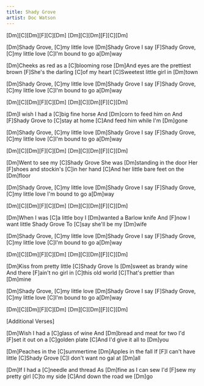 ```yaml
---
title: Shady Grove
artist: Doc Watson
---
```


[Dm][C][Dm][F][C][Dm]
[Dm][C][Dm][F][C][Dm]

[Dm]Shady Grove, [C]my little love
[Dm]Shady Grove I say
[F]Shady Grove, [C]my little love
[C]I'm bound to go a[Dm]way

[Dm]Cheeks as red as a [C]blooming rose
[Dm]And eyes are the prettiest brown
[F]She's the darling [C]of my heart
[C]Sweetest little girl in  [Dm]town

[Dm]Shady Grove, [C]my little love
[Dm]Shady Grove I say
[F]Shady Grove, [C]my little love
[C]I'm bound to go a[Dm]way

[Dm][C][Dm][F][C][Dm]
[Dm][C][Dm][F][C][Dm]

[Dm]I wish I had a [C]big fine horse
And [Dm]corn to feed him on
And [F]Shady Grove to [C]stay at home
[C]And feed him while I'm [Dm]gone

[Dm]Shady Grove, [C]my little love
[Dm]Shady Grove I say
[F]Shady Grove, [C]my little love
[C]I'm bound to go a[Dm]way

[Dm][C][Dm][F][C][Dm]
[Dm][C][Dm][F][C][Dm]

[Dm]Went to see my [C]Shady Grove
She was [Dm]standing in the door
Her [F]shoes and stockin's [C]in her hand
[C]And her little bare feet on the [Dm]floor

[Dm]Shady Grove, [C]my little love
[Dm]Shady Grove I say
[F]Shady Grove, [C]my little love
I'm bound to go a[Dm]way

[Dm][C][Dm][F][C][Dm]
[Dm][C][Dm][F][C][Dm]

[Dm]When I was [C]a little boy
I [Dm]wanted a Barlow knife
And [F]now I want little Shady Grove
To [C]say she'll be my  [Dm]wife

[Dm]Shady Grove, [C]my little love
[Dm]Shady Grove I say
[F]Shady Grove, [C]my little love
[C]I'm bound to go a[Dm]way

[Dm][C][Dm][F][C][Dm]
[Dm][C][Dm][F][C][Dm]

[Dm]Kiss from pretty little [C]Shady Grove
Is [Dm]sweet as brandy wine
And there [F]ain't no girl in [C]this old world
[C]That's prettier than [Dm]mine

[Dm]Shady Grove, [C]my little love
[Dm]Shady Grove I say
[F]Shady Grove, [C]my little love
[C]I'm bound to go a[Dm]way

[Dm][C][Dm][F][C][Dm]
[Dm][C][Dm][F][C][Dm]

[Additional Verses]

[Dm]Wish I had a [C]glass of wine
And [Dm]bread and meat for two
I'd [F]set it out on a [C]golden plate
[C]And I'd give it all to [Dm]you

[Dm]Peaches in the [C]summertime
[Dm]Apples in the fall
If [F]I can't have little [C]Shady Grove
[C]I don't want no gal at [Dm]all

[Dm]If I had a [C]needle and thread
As [Dm]fine as I can sew
I'd [F]sew my pretty girl [C]to my side
[C]And down the road we [Dm]go

